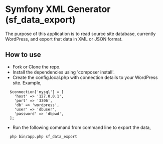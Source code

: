# Symfony XML Generator (sf_data_export)

The purpose of this application is to read source site database, currently WordPress, 
and export that data in XML or JSON format.

## How to use
- Fork or Clone the repo.
- Install the dependencies using 'composer install'.
- Create the config.local.php with connection details to your WordPress site. Example,
```
  $connection['mysql'] = [
    'host' => '127.0.0.1',
    'port' => '3306',
    'db' => 'wordpress',
    'user' => 'dbuser',
    'password' => 'dbpwd',
  ];
```
- Run the following command from command line to export the data,
```
  php bin/app.php sf_data_export
```

